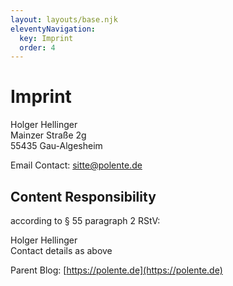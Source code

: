 ```yaml
---
layout: layouts/base.njk
eleventyNavigation:
  key: Imprint
  order: 4
---
```


# Imprint

Holger Hellinger\
Mainzer Straße 2g\
55435 Gau-Algesheim

Email Contact:
[sitte@polente.de](mailt:sitte@polente.de)

## Content Responsibility

according to § 55 paragraph 2 RStV:

Holger Hellinger\
Contact details as above

Parent Blog: [https://polente.de](https://polente.de)
